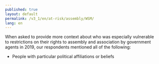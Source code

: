 ```yaml
---
published: true
layout: default
permalink: /v3_1/en/at-risk/assembly/WSM/
lang: en
---
```

When asked to provide more context about who was especially vulnerable to restrictions on their rights to assembly and association by government agents in 2019, our respondents mentioned all of the following: 

- People with particular political affiliations or beliefs

